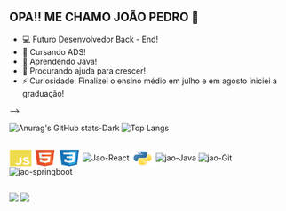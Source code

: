 ## OPA!! ME CHAMO JOÃO PEDRO 👋

- 💻 Futuro Desenvolvedor Back - End!
- 📘 Cursando ADS!
- 🌱 Aprendendo  Java!
- 🤔 Procurando ajuda para crescer!
- ⚡ Curiosidade: Finalizei o ensino médio em julho e em agosto iniciei a graduação!
 
-->


![Anurag's GitHub stats-Dark](https://github-readme-stats.vercel.app/api?username=jao-vieira&show_icons=true&theme=dark#gh-dark-mode-only)
![Top Langs](https://github-readme-stats.vercel.app/api/top-langs/?username=jao-vieira&layout=compact&&theme=dark)

<div style="display: inline_block"><br>
  <img align="center" alt="Jao-Js" height="30" width="40" src="https://raw.githubusercontent.com/devicons/devicon/master/icons/javascript/javascript-plain.svg">
  <img align="center" alt="Jao-HTML" height="30" width="40" src="https://raw.githubusercontent.com/devicons/devicon/master/icons/html5/html5-original.svg">
  <img align="center" alt="Jao-CSS" height="30" width="40" src="https://raw.githubusercontent.com/devicons/devicon/master/icons/css3/css3-original.svg">
  <img align="center" alt="Jao-React" height="30" width="40" src="https://cdn.jsdelivr.net/gh/devicons/devicon@latest/icons/react/react-original.svg">
  <img align="center" alt="jao-Python" height="30" width="40" src="https://raw.githubusercontent.com/devicons/devicon/master/icons/python/python-original.svg">
  <img align="center" alt="jao-Java" height="30" width="40" src="https://cdn.jsdelivr.net/gh/devicons/devicon@latest/icons/java/java-original.svg">
  <img align="center" alt="jao-Git" heigt="30" width="30" src="https://cdn.jsdelivr.net/gh/devicons/devicon@latest/icons/git/git-plain.svg" >
  <img align="center" alt="jao-springboot" heigt="30" width="30" src="https://cdn.jsdelivr.net/gh/devicons/devicon@latest/icons/spring/spring-original.svg"> 
</div>

##

<div> 
  
  <a href="https://instagram.com/jao._vieira_" target="_blank"><img src="https://img.shields.io/badge/-Instagram-%23E4405F?style=for-the-badge&logo=instagram&logoColor=white" target="_blank"></a>
  <a href="https://www.linkedin.com/in/joão-pedro-v-35618628b" target="_blank"><img src="https://img.shields.io/badge/-LinkedIn-%230077B5?style=for-the-badge&logo=linkedin&logoColor=white" target="_blank"></a> 
  
</div>
